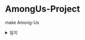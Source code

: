 # AmongUs-Project
 make Among-Us


<details>
  <summary>일지</summary>
    
    2022-08-26
    1. UI setting
    - 해상도 설정 : Canvas Scaler > Scale With Screen Size 설정후 해상도에 맞게 설정
    
    2022-08-29
    1. Quit, Online button 구현
    
    2022-08-31
    **MainMenu 화면에 별, 캐릭터가 자유롭게 움직이도록 구현**
    
    1. Particle 시스템 구현
    - Prewarm : 게임이 시작되는 순간에 처음 생성되는 위치부터 파티클을 생성하지 않고 미리 계산하여 파티클을 자연스럽게 배치해주는 역할이다.
    - Emission > Rate over Time : 파티클의 개수 수정 가능.
    
    2. Shader 그래프 구현
    - 셰이더 그래프에서 _MainTex라는 이름 사용시 Renderer 계열 컴포넌트에서 사용하는 텍스처들을 자동으로 가져와준다.
    - 오류 : 이름을 _MainTex라고 해도 오류가 났는데, 셰이더그래프에서 이름이랑 Reference도 똑같이 바꿔줘야 한다.
    
    2022-09-01
    1. Online UI 구현
    - 각 오브젝트들을 정렬할 때 Horizontal Layout Group, Content Size Fitter 컴포넌트를 추가해 구성해주면 정렬이 깔끔히 된다.
    하다가 응답없어서 껏다가 키니까 Hierarchy창 다 초기화됨, 시발   
  </details>
